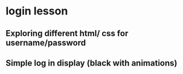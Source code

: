 # login lesson
## Exploring different html/ css for username/password
## Simple log in display (black with animations)
